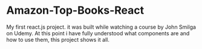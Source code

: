 # Amazon-Top-Books-React

My first react.js project. it was built while
watching a course by John Smilga on Udemy. At
this point i have fully understood what 
components are and how to use them, this 
project shows it all.